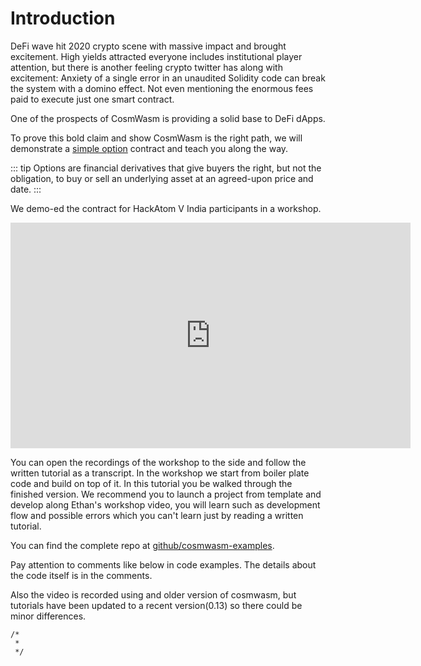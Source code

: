 # Introduction

DeFi wave hit 2020 crypto scene with massive impact and brought excitement.
High yields attracted everyone includes institutional player attention,
but there is another feeling crypto twitter has along with excitement:
Anxiety of a single error in an unaudited Solidity code can break the system with a domino effect.
Not even mentioning the enormous fees paid to execute just one smart contract.

One of the prospects of CosmWasm is providing a solid base to DeFi dApps.

To prove this bold claim and show CosmWasm is the right path, we will demonstrate a [simple option](https://en.wikipedia.org/wiki/Option_(finance)) contract and teach you along the way.

::: tip
Options are financial derivatives that give buyers the right, but not the obligation, to buy or sell an underlying asset at an agreed-upon price and date.
:::

We demo-ed the contract for HackAtom V India participants in a workshop.

<iframe src="https://player.vimeo.com/video/457486858" width="640" height="361" frameborder="0" allow="autoplay; fullscreen" allowfullscreen></iframe>

You can open the recordings of the workshop to the side and follow the written tutorial as a transcript. In the workshop we start from boiler plate code and build on top of it. In this tutorial you be walked through the finished version.
We recommend you to launch a project from template and develop along Ethan's workshop video, you will learn such as development flow and possible errors which you can't learn just by reading a written tutorial.

You can find the complete repo at [github/cosmwasm-examples](https://github.com/CosmWasm/cosmwasm-examples).

Pay attention to comments like below in code examples. The details about the code itself is in the comments.

Also the video is recorded using and older version of cosmwasm, but tutorials have been updated to a recent version(0.13) so there could be minor differences.
```
/*
 *
 */
```
